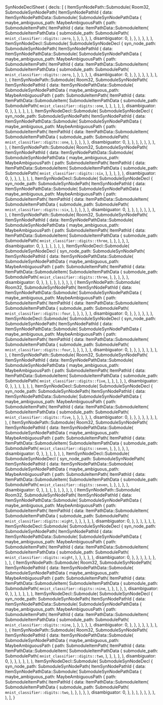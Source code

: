 SynNodeDeclSheet {
    decls: [
        (
            ItemSynNodePath::Submodule(
                Room32,
                SubmoduleSynNodePath(
                    ItemSynNodePathId {
                        data: ItemSynNodePathData::Submodule(
                            SubmoduleSynNodePathData {
                                maybe_ambiguous_path: MaybeAmbiguousPath {
                                    path: SubmoduleItemPath(
                                        ItemPathId {
                                            data: ItemPathData::SubmoduleItem(
                                                SubmoduleItemPathData {
                                                    submodule_path: SubmodulePath(
                                                        `mnist_classifier::digits::zero`,
                                                    ),
                                                },
                                            ),
                                        },
                                    ),
                                    disambiguator: 0,
                                },
                            },
                        ),
                    },
                ),
            ),
            ItemSynNodeDecl::Submodule(
                SubmoduleSynNodeDecl {
                    syn_node_path: SubmoduleSynNodePath(
                        ItemSynNodePathId {
                            data: ItemSynNodePathData::Submodule(
                                SubmoduleSynNodePathData {
                                    maybe_ambiguous_path: MaybeAmbiguousPath {
                                        path: SubmoduleItemPath(
                                            ItemPathId {
                                                data: ItemPathData::SubmoduleItem(
                                                    SubmoduleItemPathData {
                                                        submodule_path: SubmodulePath(
                                                            `mnist_classifier::digits::zero`,
                                                        ),
                                                    },
                                                ),
                                            },
                                        ),
                                        disambiguator: 0,
                                    },
                                },
                            ),
                        },
                    ),
                },
            ),
        ),
        (
            ItemSynNodePath::Submodule(
                Room32,
                SubmoduleSynNodePath(
                    ItemSynNodePathId {
                        data: ItemSynNodePathData::Submodule(
                            SubmoduleSynNodePathData {
                                maybe_ambiguous_path: MaybeAmbiguousPath {
                                    path: SubmoduleItemPath(
                                        ItemPathId {
                                            data: ItemPathData::SubmoduleItem(
                                                SubmoduleItemPathData {
                                                    submodule_path: SubmodulePath(
                                                        `mnist_classifier::digits::one`,
                                                    ),
                                                },
                                            ),
                                        },
                                    ),
                                    disambiguator: 0,
                                },
                            },
                        ),
                    },
                ),
            ),
            ItemSynNodeDecl::Submodule(
                SubmoduleSynNodeDecl {
                    syn_node_path: SubmoduleSynNodePath(
                        ItemSynNodePathId {
                            data: ItemSynNodePathData::Submodule(
                                SubmoduleSynNodePathData {
                                    maybe_ambiguous_path: MaybeAmbiguousPath {
                                        path: SubmoduleItemPath(
                                            ItemPathId {
                                                data: ItemPathData::SubmoduleItem(
                                                    SubmoduleItemPathData {
                                                        submodule_path: SubmodulePath(
                                                            `mnist_classifier::digits::one`,
                                                        ),
                                                    },
                                                ),
                                            },
                                        ),
                                        disambiguator: 0,
                                    },
                                },
                            ),
                        },
                    ),
                },
            ),
        ),
        (
            ItemSynNodePath::Submodule(
                Room32,
                SubmoduleSynNodePath(
                    ItemSynNodePathId {
                        data: ItemSynNodePathData::Submodule(
                            SubmoduleSynNodePathData {
                                maybe_ambiguous_path: MaybeAmbiguousPath {
                                    path: SubmoduleItemPath(
                                        ItemPathId {
                                            data: ItemPathData::SubmoduleItem(
                                                SubmoduleItemPathData {
                                                    submodule_path: SubmodulePath(
                                                        `mnist_classifier::digits::six`,
                                                    ),
                                                },
                                            ),
                                        },
                                    ),
                                    disambiguator: 0,
                                },
                            },
                        ),
                    },
                ),
            ),
            ItemSynNodeDecl::Submodule(
                SubmoduleSynNodeDecl {
                    syn_node_path: SubmoduleSynNodePath(
                        ItemSynNodePathId {
                            data: ItemSynNodePathData::Submodule(
                                SubmoduleSynNodePathData {
                                    maybe_ambiguous_path: MaybeAmbiguousPath {
                                        path: SubmoduleItemPath(
                                            ItemPathId {
                                                data: ItemPathData::SubmoduleItem(
                                                    SubmoduleItemPathData {
                                                        submodule_path: SubmodulePath(
                                                            `mnist_classifier::digits::six`,
                                                        ),
                                                    },
                                                ),
                                            },
                                        ),
                                        disambiguator: 0,
                                    },
                                },
                            ),
                        },
                    ),
                },
            ),
        ),
        (
            ItemSynNodePath::Submodule(
                Room32,
                SubmoduleSynNodePath(
                    ItemSynNodePathId {
                        data: ItemSynNodePathData::Submodule(
                            SubmoduleSynNodePathData {
                                maybe_ambiguous_path: MaybeAmbiguousPath {
                                    path: SubmoduleItemPath(
                                        ItemPathId {
                                            data: ItemPathData::SubmoduleItem(
                                                SubmoduleItemPathData {
                                                    submodule_path: SubmodulePath(
                                                        `mnist_classifier::digits::three`,
                                                    ),
                                                },
                                            ),
                                        },
                                    ),
                                    disambiguator: 0,
                                },
                            },
                        ),
                    },
                ),
            ),
            ItemSynNodeDecl::Submodule(
                SubmoduleSynNodeDecl {
                    syn_node_path: SubmoduleSynNodePath(
                        ItemSynNodePathId {
                            data: ItemSynNodePathData::Submodule(
                                SubmoduleSynNodePathData {
                                    maybe_ambiguous_path: MaybeAmbiguousPath {
                                        path: SubmoduleItemPath(
                                            ItemPathId {
                                                data: ItemPathData::SubmoduleItem(
                                                    SubmoduleItemPathData {
                                                        submodule_path: SubmodulePath(
                                                            `mnist_classifier::digits::three`,
                                                        ),
                                                    },
                                                ),
                                            },
                                        ),
                                        disambiguator: 0,
                                    },
                                },
                            ),
                        },
                    ),
                },
            ),
        ),
        (
            ItemSynNodePath::Submodule(
                Room32,
                SubmoduleSynNodePath(
                    ItemSynNodePathId {
                        data: ItemSynNodePathData::Submodule(
                            SubmoduleSynNodePathData {
                                maybe_ambiguous_path: MaybeAmbiguousPath {
                                    path: SubmoduleItemPath(
                                        ItemPathId {
                                            data: ItemPathData::SubmoduleItem(
                                                SubmoduleItemPathData {
                                                    submodule_path: SubmodulePath(
                                                        `mnist_classifier::digits::four`,
                                                    ),
                                                },
                                            ),
                                        },
                                    ),
                                    disambiguator: 0,
                                },
                            },
                        ),
                    },
                ),
            ),
            ItemSynNodeDecl::Submodule(
                SubmoduleSynNodeDecl {
                    syn_node_path: SubmoduleSynNodePath(
                        ItemSynNodePathId {
                            data: ItemSynNodePathData::Submodule(
                                SubmoduleSynNodePathData {
                                    maybe_ambiguous_path: MaybeAmbiguousPath {
                                        path: SubmoduleItemPath(
                                            ItemPathId {
                                                data: ItemPathData::SubmoduleItem(
                                                    SubmoduleItemPathData {
                                                        submodule_path: SubmodulePath(
                                                            `mnist_classifier::digits::four`,
                                                        ),
                                                    },
                                                ),
                                            },
                                        ),
                                        disambiguator: 0,
                                    },
                                },
                            ),
                        },
                    ),
                },
            ),
        ),
        (
            ItemSynNodePath::Submodule(
                Room32,
                SubmoduleSynNodePath(
                    ItemSynNodePathId {
                        data: ItemSynNodePathData::Submodule(
                            SubmoduleSynNodePathData {
                                maybe_ambiguous_path: MaybeAmbiguousPath {
                                    path: SubmoduleItemPath(
                                        ItemPathId {
                                            data: ItemPathData::SubmoduleItem(
                                                SubmoduleItemPathData {
                                                    submodule_path: SubmodulePath(
                                                        `mnist_classifier::digits::five`,
                                                    ),
                                                },
                                            ),
                                        },
                                    ),
                                    disambiguator: 0,
                                },
                            },
                        ),
                    },
                ),
            ),
            ItemSynNodeDecl::Submodule(
                SubmoduleSynNodeDecl {
                    syn_node_path: SubmoduleSynNodePath(
                        ItemSynNodePathId {
                            data: ItemSynNodePathData::Submodule(
                                SubmoduleSynNodePathData {
                                    maybe_ambiguous_path: MaybeAmbiguousPath {
                                        path: SubmoduleItemPath(
                                            ItemPathId {
                                                data: ItemPathData::SubmoduleItem(
                                                    SubmoduleItemPathData {
                                                        submodule_path: SubmodulePath(
                                                            `mnist_classifier::digits::five`,
                                                        ),
                                                    },
                                                ),
                                            },
                                        ),
                                        disambiguator: 0,
                                    },
                                },
                            ),
                        },
                    ),
                },
            ),
        ),
        (
            ItemSynNodePath::Submodule(
                Room32,
                SubmoduleSynNodePath(
                    ItemSynNodePathId {
                        data: ItemSynNodePathData::Submodule(
                            SubmoduleSynNodePathData {
                                maybe_ambiguous_path: MaybeAmbiguousPath {
                                    path: SubmoduleItemPath(
                                        ItemPathId {
                                            data: ItemPathData::SubmoduleItem(
                                                SubmoduleItemPathData {
                                                    submodule_path: SubmodulePath(
                                                        `mnist_classifier::digits::seven`,
                                                    ),
                                                },
                                            ),
                                        },
                                    ),
                                    disambiguator: 0,
                                },
                            },
                        ),
                    },
                ),
            ),
            ItemSynNodeDecl::Submodule(
                SubmoduleSynNodeDecl {
                    syn_node_path: SubmoduleSynNodePath(
                        ItemSynNodePathId {
                            data: ItemSynNodePathData::Submodule(
                                SubmoduleSynNodePathData {
                                    maybe_ambiguous_path: MaybeAmbiguousPath {
                                        path: SubmoduleItemPath(
                                            ItemPathId {
                                                data: ItemPathData::SubmoduleItem(
                                                    SubmoduleItemPathData {
                                                        submodule_path: SubmodulePath(
                                                            `mnist_classifier::digits::seven`,
                                                        ),
                                                    },
                                                ),
                                            },
                                        ),
                                        disambiguator: 0,
                                    },
                                },
                            ),
                        },
                    ),
                },
            ),
        ),
        (
            ItemSynNodePath::Submodule(
                Room32,
                SubmoduleSynNodePath(
                    ItemSynNodePathId {
                        data: ItemSynNodePathData::Submodule(
                            SubmoduleSynNodePathData {
                                maybe_ambiguous_path: MaybeAmbiguousPath {
                                    path: SubmoduleItemPath(
                                        ItemPathId {
                                            data: ItemPathData::SubmoduleItem(
                                                SubmoduleItemPathData {
                                                    submodule_path: SubmodulePath(
                                                        `mnist_classifier::digits::eight`,
                                                    ),
                                                },
                                            ),
                                        },
                                    ),
                                    disambiguator: 0,
                                },
                            },
                        ),
                    },
                ),
            ),
            ItemSynNodeDecl::Submodule(
                SubmoduleSynNodeDecl {
                    syn_node_path: SubmoduleSynNodePath(
                        ItemSynNodePathId {
                            data: ItemSynNodePathData::Submodule(
                                SubmoduleSynNodePathData {
                                    maybe_ambiguous_path: MaybeAmbiguousPath {
                                        path: SubmoduleItemPath(
                                            ItemPathId {
                                                data: ItemPathData::SubmoduleItem(
                                                    SubmoduleItemPathData {
                                                        submodule_path: SubmodulePath(
                                                            `mnist_classifier::digits::eight`,
                                                        ),
                                                    },
                                                ),
                                            },
                                        ),
                                        disambiguator: 0,
                                    },
                                },
                            ),
                        },
                    ),
                },
            ),
        ),
        (
            ItemSynNodePath::Submodule(
                Room32,
                SubmoduleSynNodePath(
                    ItemSynNodePathId {
                        data: ItemSynNodePathData::Submodule(
                            SubmoduleSynNodePathData {
                                maybe_ambiguous_path: MaybeAmbiguousPath {
                                    path: SubmoduleItemPath(
                                        ItemPathId {
                                            data: ItemPathData::SubmoduleItem(
                                                SubmoduleItemPathData {
                                                    submodule_path: SubmodulePath(
                                                        `mnist_classifier::digits::nine`,
                                                    ),
                                                },
                                            ),
                                        },
                                    ),
                                    disambiguator: 0,
                                },
                            },
                        ),
                    },
                ),
            ),
            ItemSynNodeDecl::Submodule(
                SubmoduleSynNodeDecl {
                    syn_node_path: SubmoduleSynNodePath(
                        ItemSynNodePathId {
                            data: ItemSynNodePathData::Submodule(
                                SubmoduleSynNodePathData {
                                    maybe_ambiguous_path: MaybeAmbiguousPath {
                                        path: SubmoduleItemPath(
                                            ItemPathId {
                                                data: ItemPathData::SubmoduleItem(
                                                    SubmoduleItemPathData {
                                                        submodule_path: SubmodulePath(
                                                            `mnist_classifier::digits::nine`,
                                                        ),
                                                    },
                                                ),
                                            },
                                        ),
                                        disambiguator: 0,
                                    },
                                },
                            ),
                        },
                    ),
                },
            ),
        ),
        (
            ItemSynNodePath::Submodule(
                Room32,
                SubmoduleSynNodePath(
                    ItemSynNodePathId {
                        data: ItemSynNodePathData::Submodule(
                            SubmoduleSynNodePathData {
                                maybe_ambiguous_path: MaybeAmbiguousPath {
                                    path: SubmoduleItemPath(
                                        ItemPathId {
                                            data: ItemPathData::SubmoduleItem(
                                                SubmoduleItemPathData {
                                                    submodule_path: SubmodulePath(
                                                        `mnist_classifier::digits::two`,
                                                    ),
                                                },
                                            ),
                                        },
                                    ),
                                    disambiguator: 0,
                                },
                            },
                        ),
                    },
                ),
            ),
            ItemSynNodeDecl::Submodule(
                SubmoduleSynNodeDecl {
                    syn_node_path: SubmoduleSynNodePath(
                        ItemSynNodePathId {
                            data: ItemSynNodePathData::Submodule(
                                SubmoduleSynNodePathData {
                                    maybe_ambiguous_path: MaybeAmbiguousPath {
                                        path: SubmoduleItemPath(
                                            ItemPathId {
                                                data: ItemPathData::SubmoduleItem(
                                                    SubmoduleItemPathData {
                                                        submodule_path: SubmodulePath(
                                                            `mnist_classifier::digits::two`,
                                                        ),
                                                    },
                                                ),
                                            },
                                        ),
                                        disambiguator: 0,
                                    },
                                },
                            ),
                        },
                    ),
                },
            ),
        ),
    ],
}